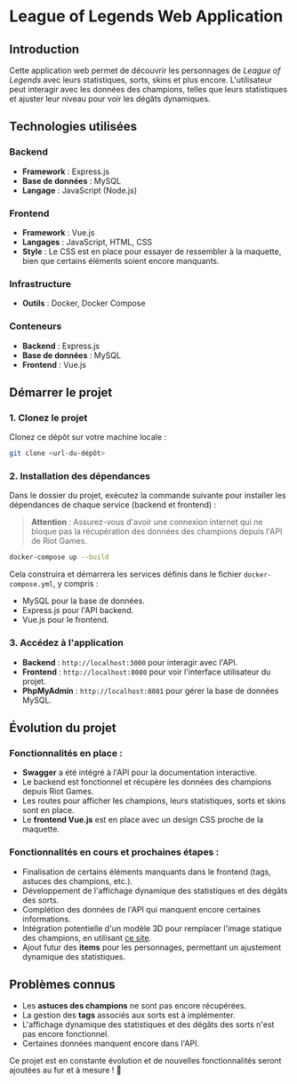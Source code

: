 # League of Legends Web Application

## Introduction
Cette application web permet de découvrir les personnages de *League of Legends* avec leurs statistiques, sorts, skins et plus encore. L'utilisateur peut interagir avec les données des champions, telles que leurs statistiques et ajuster leur niveau pour voir les dégâts dynamiques.

## Technologies utilisées

### Backend
- **Framework** : Express.js
- **Base de données** : MySQL
- **Langage** : JavaScript (Node.js)

### Frontend
- **Framework** : Vue.js
- **Langages** : JavaScript, HTML, CSS
- **Style** : Le CSS est en place pour essayer de ressembler à la maquette, bien que certains éléments soient encore manquants.

### Infrastructure
- **Outils** : Docker, Docker Compose

### Conteneurs
- **Backend** : Express.js
- **Base de données** : MySQL
- **Frontend** : Vue.js

## Démarrer le projet

### 1. Clonez le projet
Clonez ce dépôt sur votre machine locale :

```bash
git clone <url-du-dépôt>
```

### 2. Installation des dépendances
Dans le dossier du projet, exécutez la commande suivante pour installer les dépendances de chaque service (backend et frontend) :

> **Attention** : Assurez-vous d'avoir une connexion internet qui ne bloque pas la récupération des données des champions depuis l'API de Riot Games.

```bash
docker-compose up --build
```

Cela construira et démarrera les services définis dans le fichier `docker-compose.yml`, y compris :
- MySQL pour la base de données.
- Express.js pour l'API backend.
- Vue.js pour le frontend.

### 3. Accédez à l'application
- **Backend** : `http://localhost:3000` pour interagir avec l'API.
- **Frontend** : `http://localhost:8080` pour voir l'interface utilisateur du projet.
- **PhpMyAdmin** : `http://localhost:8081` pour gérer la base de données MySQL.

## Évolution du projet

### Fonctionnalités en place :
- **Swagger** a été intégré à l'API pour la documentation interactive.
- Le backend est fonctionnel et récupère les données des champions depuis Riot Games.
- Les routes pour afficher les champions, leurs statistiques, sorts et skins sont en place.
- Le **frontend Vue.js** est en place avec un design CSS proche de la maquette.

### Fonctionnalités en cours et prochaines étapes :
- Finalisation de certains éléments manquants dans le frontend (tags, astuces des champions, etc.).
- Développement de l'affichage dynamique des statistiques et des dégâts des sorts.
- Complétion des données de l'API qui manquent encore certaines informations.
- Intégration potentielle d'un modèle 3D pour remplacer l'image statique des champions, en utilisant [ce site](https://modelviewer.lol/champions).
- Ajout futur des **items** pour les personnages, permettant un ajustement dynamique des statistiques.

## Problèmes connus
- Les **astuces des champions** ne sont pas encore récupérées.
- La gestion des **tags** associés aux sorts est à implémenter.
- L'affichage dynamique des statistiques et des dégâts des sorts n'est pas encore fonctionnel.
- Certaines données manquent encore dans l'API.

Ce projet est en constante évolution et de nouvelles fonctionnalités seront ajoutées au fur et à mesure ! 🚀

